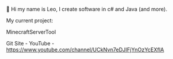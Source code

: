 👋 Hi my name is Leo,
I create software in c# and Java (and more).

My current project:

MinecraftServerTool

Git Site -
YouTube - https://www.youtube.com/channel/UCkNvn7eDJIFjYnOzYcEXflA
